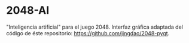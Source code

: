 # 2048-AI

"Inteligencia artificial" para el juego 2048. Interfaz gráfica adaptada del código de éste repositorio: https://github.com/jingdao/2048-pyqt.
